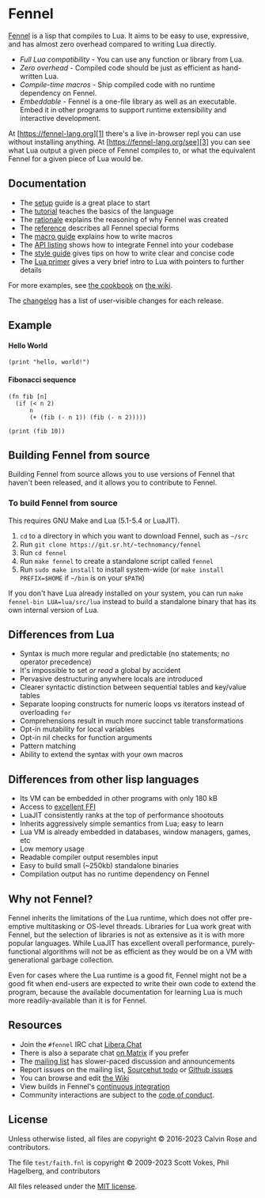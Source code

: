 # Fennel

[Fennel][1] is a lisp that compiles to Lua. It aims to be easy to use,
expressive, and has almost zero overhead compared to writing Lua directly.

* *Full Lua compatibility* - You can use any function or library from Lua.
* *Zero overhead* - Compiled code should be just as efficient as hand-written Lua.
* *Compile-time macros* - Ship compiled code with no runtime dependency on Fennel.
* *Embeddable* - Fennel is a one-file library as well as an executable. Embed it in other programs to support runtime extensibility and interactive development.

At [https://fennel-lang.org][1] there's a live in-browser repl you can
use without installing anything. At [https://fennel-lang.org/see][3]
you can see what Lua output a given piece of Fennel compiles to, or
what the equivalent Fennel for a given piece of Lua would be.

## Documentation

* The [setup](setup.md) guide is a great place to start
* The [tutorial](tutorial.md) teaches the basics of the language
* The [rationale](rationale.md) explains the reasoning of why Fennel was created
* The [reference](reference.md) describes all Fennel special forms
* The [macro guide](macros.md) explains how to write macros
* The [API listing](api.md) shows how to integrate Fennel into your codebase
* The [style guide](style.md) gives tips on how to write clear and concise code
* The [Lua primer](lua-primer.md) gives a very brief intro to Lua with
  pointers to further details

For more examples, see [the cookbook][2] on [the wiki][7].

The [changelog](changelog.md) has a list of user-visible changes for
each release.

## Example

#### Hello World
```Fennel
(print "hello, world!")
```

#### Fibonacci sequence
```Fennel
(fn fib [n]
  (if (< n 2)
      n
      (+ (fib (- n 1)) (fib (- n 2)))))

(print (fib 10))
```

## Building Fennel from source

Building Fennel from source allows you to use versions of Fennel that
haven't been released, and it allows you to contribute to Fennel.

### To build Fennel from source

This requires GNU Make and Lua (5.1-5.4 or LuaJIT).

1. `cd` to a directory in which you want to download Fennel, such as `~/src`
2. Run `git clone https://git.sr.ht/~technomancy/fennel`
3. Run `cd fennel`
4. Run `make fennel` to create a standalone script called `fennel`
5. Run `sudo make install` to install system-wide (or `make install
   PREFIX=$HOME` if `~/bin` is on your `$PATH`)

If you don't have Lua already installed on your system, you can run
`make fennel-bin LUA=lua/src/lua` instead to build a standalone binary
that has its own internal version of Lua.

## Differences from Lua

* Syntax is much more regular and predictable (no statements; no operator precedence)
* It's impossible to set *or read* a global by accident
* Pervasive destructuring anywhere locals are introduced
* Clearer syntactic distinction between sequential tables and key/value tables
* Separate looping constructs for numeric loops vs iterators instead of overloading `for`
* Comprehensions result in much more succinct table transformations
* Opt-in mutability for local variables
* Opt-in nil checks for function arguments
* Pattern matching
* Ability to extend the syntax with your own macros

## Differences from other lisp languages

* Its VM can be embedded in other programs with only 180 kB
* Access to [excellent FFI][4]
* LuaJIT consistently ranks at the top of performance shootouts
* Inherits aggressively simple semantics from Lua; easy to learn
* Lua VM is already embedded in databases, window managers, games, etc
* Low memory usage
* Readable compiler output resembles input
* Easy to build small (~250kb) standalone binaries
* Compilation output has no runtime dependency on Fennel

## Why not Fennel?

Fennel inherits the limitations of the Lua runtime, which does not offer
pre-emptive multitasking or OS-level threads. Libraries for Lua work
great with Fennel, but the selection of libraries is not as extensive
as it is with more popular languages. While LuaJIT has excellent
overall performance, purely-functional algorithms will not be as
efficient as they would be on a VM with generational garbage collection.

Even for cases where the Lua runtime is a good fit, Fennel might not
be a good fit when end-users are expected to write their own code to
extend the program, because the available documentation for learning
Lua is much more readily-available than it is for Fennel.

## Resources

* Join the `#fennel` IRC chat [Libera.Chat][9] 
* There is also a separate chat [on Matrix][10] if you prefer
* The [mailing list][5] has slower-paced discussion and announcements
* Report issues on the mailing list, [Sourcehut todo][11] or [Github issues][12]
* You can browse and edit [the Wiki][7]
* View builds in Fennel's [continuous integration][8]
* Community interactions are subject to the [code of conduct](CODE-OF-CONDUCT.md).

## License

Unless otherwise listed, all files are copyright © 2016-2023 Calvin
Rose and contributors.

The file `test/faith.fnl` is copyright © 2009-2023 Scott Vokes, Phil
Hagelberg, and contributors

All files released under the [MIT license](LICENSE).

[1]: https://fennel-lang.org
[2]: https://wiki.fennel-lang.org/Cookbook
[3]: https://fennel-lang.org/see
[4]: http://luajit.org/ext_ffi_tutorial.html
[5]: https://lists.sr.ht/%7Etechnomancy/fennel
[7]: https://wiki.fennel-lang.org/
[8]: https://builds.sr.ht/~technomancy/fennel
[9]: https://libera.chat
[10]: https://matrix.to/#/!rnpLWzzTijEUDhhtjW:matrix.org?via=matrix.org
[11]: https://todo.sr.ht/~technomancy/fennel
[12]: https://github.com/bakpakin/Fennel/issues
